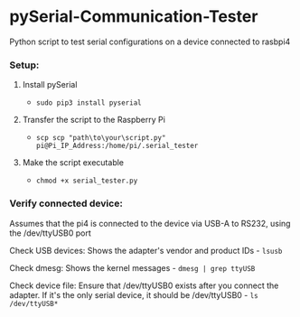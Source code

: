 # pySerial-Communication-Tester
Python script to test serial configurations on a device connected to rasbpi4

### Setup:

1. Install pySerial
   - ```sudo pip3 install pyserial```

2. Transfer the script to the Raspberry Pi
   - ```scp scp "path\to\your\script.py" pi@Pi_IP_Address:/home/pi/.serial_tester```
  
3. Make the script executable
   - ```chmod +x serial_tester.py```


### Verify connected device:

Assumes that the pi4 is connected to the device via USB-A to RS232, using the /dev/ttyUSB0 port

  Check USB devices: Shows the adapter's vendor and product IDs
    - ```lsusb```

  Check dmesg: Shows the kernel messages
    - ```dmesg | grep ttyUSB```

  Check device file: Ensure that /dev/ttyUSB0 exists after you connect the adapter. If it's the only serial device, it should be /dev/ttyUSB0
    - ```ls /dev/ttyUSB*```

  
